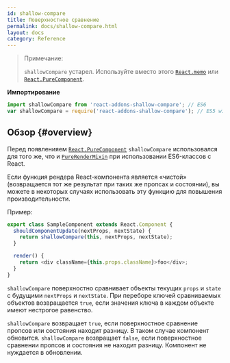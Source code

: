 ```yaml
---
id: shallow-compare
title: Поверхностное сравнение
permalink: docs/shallow-compare.html
layout: docs
category: Reference
---
```


> Примечание:
>
> `shallowCompare` устарел. Используйте вместо этого [`React.memo`](/docs/react-api.html#reactmemo) или [`React.PureComponent`](/docs/react-api.html#reactpurecomponent).

**Импортирование**

```javascript
import shallowCompare from 'react-addons-shallow-compare'; // ES6
var shallowCompare = require('react-addons-shallow-compare'); // ES5 with npm
```

## Обзор {#overview}

Перед появленияем [`React.PureComponent`](/docs/react-api.html#reactpurecomponent) `shallowCompare` использовался для того же, что и [`PureRenderMixin`](pure-render-mixin.html) при использовании ES6-классов с React.

Если функция рендера React-компонента является «чистой» (возвращается тот же результат при таких же пропсах и состоянии), вы можете в некоторых случаях использовать эту функцию для повышения производительности.

Пример:

```js
export class SampleComponent extends React.Component {
  shouldComponentUpdate(nextProps, nextState) {
    return shallowCompare(this, nextProps, nextState);
  }

  render() {
    return <div className={this.props.className}>foo</div>;
  }
}
```

`shallowCompare` поверхностно сравнивает объекты текущих `props` и `state` с будущими `nextProps` и `nextState`. 
При переборе ключей сравниваемых объектов возвращается `true`, если значения ключа в каждом объекте имеют нестрогое равенство.

`shallowCompare` возвращает `true`, если поверхностное сравнение пропсов или состояния находит разницу. В таком случае компонент обновится. 
`shallowCompare` возвращает `false`, если поверхностное сравнении пропсов и состояния не находит разницу. Компонент не нуждается в обновлении.
